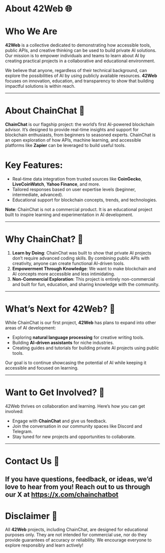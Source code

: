 # About 42Web 🌐

# Who We Are
**42Web** is a collective dedicated to demonstrating how accessible tools, public APIs, and creative thinking can be used to build private AI solutions. Our mission is to empower individuals and teams to learn about AI by creating practical projects in a collaborative and educational environment.

We believe that anyone, regardless of their technical background, can explore the possibilities of AI by using publicly available resources. **42Web** focuses on innovation, education, and transparency to show that building impactful solutions is within reach.

---

# About ChainChat 🤖

**ChainChat** is our flagship project: the world’s first AI-powered blockchain advisor. It’s designed to provide real-time insights and support for blockchain enthusiasts, from beginners to seasoned experts. ChainChat is an open exploration of how APIs, machine learning, and accessible platforms like **Zapier** can be leveraged to build useful tools.

# Key Features:
- Real-time data integration from trusted sources like **CoinGecko**, **LiveCoinWatch**, **Yahoo Finance**, and more.
- Tailored responses based on user expertise levels (beginner, intermediate, advanced).
- Educational support for blockchain concepts, trends, and technologies.

**Note**: ChainChat is not a commercial product. It is an educational project built to inspire learning and experimentation in AI development.

---

# Why ChainChat? 🤔

1. **Learn by Doing**: ChainChat was built to show that private AI projects don’t require advanced coding skills. By combining public APIs with creativity, anyone can create functional AI-driven tools.
2. **Empowerment Through Knowledge**: We want to make blockchain and AI concepts more accessible and less intimidating.
3. **Non-Commercial Exploration**: This project is entirely non-commercial and built for fun, education, and sharing knowledge with the community.

---

# What’s Next for 42Web? 🚀

While ChainChat is our first project, **42Web** has plans to expand into other areas of AI development:
- Exploring **natural language processing** for creative writing tools.
- Building **AI-driven assistants** for niche industries.
- Creating guides and tutorials for building private AI projects using public tools.

Our goal is to continue showcasing the potential of AI while keeping it accessible and focused on learning.

---

# Want to Get Involved? 🤝

42Web thrives on collaboration and learning. Here’s how you can get involved:
- Engage with **ChainChat** and give us feedback.
- Join the conversation in our community spaces like Discord and Telegram.
- Stay tuned for new projects and opportunities to collaborate.

---

# Contact Us 📩

If you have questions, feedback, or ideas, we’d love to hear from you! Reach out to us through our X at https://x.com/chainchatbot
---

# Disclaimer 📜
All **42Web** projects, including ChainChat, are designed for educational purposes only. They are not intended for commercial use, nor do they provide guarantees of accuracy or reliability. We encourage everyone to explore responsibly and learn actively!
